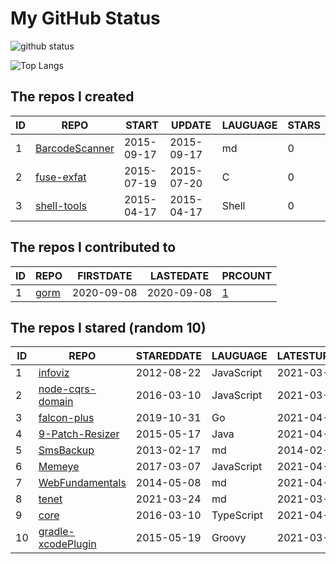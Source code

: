 # My GitHub Status

<img src="https://github-readme-stats-1.yihong0618.vercel.app/api?username=egenchen&show_icons=true&&&hide_title=true&count_private=true" alt="github status" />

![Top Langs](https://github-readme-stats-1.yihong0618.vercel.app/api/top-langs/?username=egenchen&layout=compact)

<!--START_SECTION:my_github-->
## The repos I created
| ID |                             REPO                             |   START    |   UPDATE   | LAUGUAGE | STARS |
|----|--------------------------------------------------------------|------------|------------|----------|-------|
|  1 | [BarcodeScanner](https://github.com/egenchen/BarcodeScanner) | 2015-09-17 | 2015-09-17 | md       |     0 |
|  2 | [fuse-exfat](https://github.com/egenchen/fuse-exfat)         | 2015-07-19 | 2015-07-20 | C        |     0 |
|  3 | [shell-tools](https://github.com/egenchen/shell-tools)       | 2015-04-17 | 2015-04-17 | Shell    |     0 |

## The repos I contributed to
| ID |                  REPO                   | FIRSTDATE  | LASTEDATE  |                                PRCOUNT                                 |
|----|-----------------------------------------|------------|------------|------------------------------------------------------------------------|
|  1 | [gorm](https://github.com/go-gorm/gorm) | 2020-09-08 | 2020-09-08 | [1](https://github.com/go-gorm/gorm/pulls?q=is%3Apr+author%3Aegenchen) |

## The repos I stared (random 10)
| ID |                                  REPO                                  | STAREDDATE |  LAUGUAGE  | LATESTUPDATE |
|----|------------------------------------------------------------------------|------------|------------|--------------|
|  1 | [infoviz](https://github.com/nocoo/infoviz)                            | 2012-08-22 | JavaScript | 2021-03-27   |
|  2 | [node-cqrs-domain](https://github.com/thenativeweb/node-cqrs-domain)   | 2016-03-10 | JavaScript | 2021-03-09   |
|  3 | [falcon-plus](https://github.com/open-falcon/falcon-plus)              | 2019-10-31 | Go         | 2021-04-20   |
|  4 | [9-Patch-Resizer](https://github.com/redwarp/9-Patch-Resizer)          | 2015-05-17 | Java       | 2021-04-18   |
|  5 | [SmsBackup](https://github.com/zgia/SmsBackup)                         | 2013-02-17 | md         | 2014-02-20   |
|  6 | [Memeye](https://github.com/JerryC8080/Memeye)                         | 2017-03-07 | JavaScript | 2021-04-18   |
|  7 | [WebFundamentals](https://github.com/flynngao/WebFundamentals)         | 2014-05-08 | md         | 2021-04-05   |
|  8 | [tenet](https://github.com/egenchen/tenet)                             | 2021-03-24 | md         | 2021-03-24   |
|  9 | [core](https://github.com/cqrsfk/core)                                 | 2016-03-10 | TypeScript | 2021-04-19   |
| 10 | [gradle-xcodePlugin](https://github.com/openbakery/gradle-xcodePlugin) | 2015-05-19 | Groovy     | 2021-03-08   |

<!--END_SECTION:my_github-->
